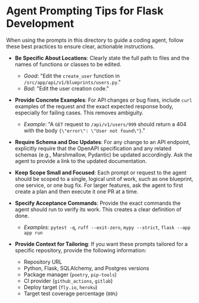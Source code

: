 # Agent Prompting Tips for Flask Development

When using the prompts in this directory to guide a coding agent, follow these best practices to ensure clear, actionable instructions.

-   **Be Specific About Locations**: Clearly state the full path to files and the names of functions or classes to be edited.
    -   *Good*: "Edit the `create_user` function in `/src/app/api/v1/blueprints/users.py`."
    -   *Bad*: "Edit the user creation code."

-   **Provide Concrete Examples**: For API changes or bug fixes, include `curl` examples of the request and the exact expected response body, especially for failing cases. This removes ambiguity.
    -   *Example*: "A `GET` request to `/api/v1/users/999` should return a 404 with the body `{\"error\": \"User not found\"}`."

-   **Require Schema and Doc Updates**: For any change to an API endpoint, explicitly require that the OpenAPI specification and any related schemas (e.g., Marshmallow, Pydantic) be updated accordingly. Ask the agent to provide a link to the updated documentation.

-   **Keep Scope Small and Focused**: Each prompt or request to the agent should be scoped to a single, logical unit of work, such as one blueprint, one service, or one bug fix. For larger features, ask the agent to first create a plan and then execute it one PR at a time.

-   **Specify Acceptance Commands**: Provide the exact commands the agent should run to verify its work. This creates a clear definition of done.
    -   *Examples*: `pytest -q`, `ruff --exit-zero`, `mypy --strict`, `flask --app app run`

-   **Provide Context for Tailoring**: If you want these prompts tailored for a specific repository, provide the following information:
    -   Repository URL
    -   Python, Flask, SQLAlchemy, and Postgres versions
    -   Package manager (`poetry`, `pip-tools`)
    -   CI provider (`github_actions`, `gitlab`)
    -   Deploy target (`fly.io`, `heroku`)
    -   Target test coverage percentage (`80%`)
